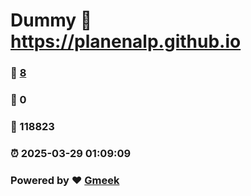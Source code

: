 # Dummy :link: https://planenalp.github.io 
### :page_facing_up: [8](https://planenalp.github.io/tag.html) 
### :speech_balloon: 0 
### :hibiscus: 118823 
### :alarm_clock: 2025-03-29 01:09:09 
### Powered by :heart: [Gmeek](https://github.com/Meekdai/Gmeek)
